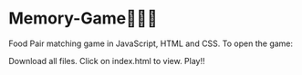 # Memory-Game👨‍💻🎯
Food Pair matching game in JavaScript, HTML and CSS.
To open the game:

Download all files.
Click on index.html to view.
Play!!
